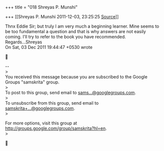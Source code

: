 +++
title = "018 Shreyas P. Munshi"

+++
[[Shreyas P. Munshi	2011-12-03, 23:25:25 [Source](https://groups.google.com/g/samskrita/c/LWd4m62YRCw)]]



  
Thnx Eddie Sir; but truly I am very much a beginning learner. Mine seems to be too fundamental a question and that is why answers are not easily coming. I'll try to refer to the book you have recommended. Regards...Shreyas  
On Sat, 03 Dec 2011 19:44:47 +0530 wrote



--  
\>  
You received this message because you are subscribed to the Google Groups "samskrita" group.  
\>  
To post to this group, send email to [sams...@googlegroups.com]().  
\>  
To unsubscribe from this group, send email to [samskrita+...@googlegroups.com]().  
\>  
  
For more options, visit this group at <http://groups.google.com/group/samskrita?hl=en>.  
\>  
  
  
  
  
  



